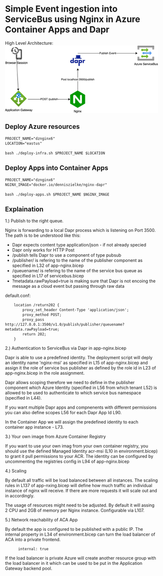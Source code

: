# Simple Event ingestion into ServiceBus using Nginx in Azure Container Apps and Dapr



High Level Architecture:
![](/architecture.png)


## Deploy Azure resources

```
PROJECT_NAME="dznginx6"
LOCATION="eastus"

bash ./deploy-infra.sh $PROJECT_NAME $LOCATION

```

## Deploy Apps into Container Apps

```
PROJECT_NAME="dznginx6"
NGINX_IMAGE="docker.io/denniszielke/nginx-dapr"

bash ./deploy-apps.sh $PROJECT_NAME $NGINX_IMAGE

```

## Explaination

1.) Publish to the right queue.

Nginx is forwarding to a local Dapr process which is listening on Port 3500.
The path is to be understood like this:
- Dapr expects content type application/json - if not already specied
- Dapr only works for HTTP Post
- /publish  tells Dapr to use a component of type pubsub
- /publisher/ is refering to the name of the publisher component as specified in L32 of app-nginx.bicep
- /queuename/ is refering to the name of the service bus queue as specified in L17 of servicebus.bicep
- ?metadata.rawPayload=true is making sure that Dapr is not encoing the message as a cloud event but passing through raw data

default.conf:
```
    location /return202 {
        proxy_set_header Content-Type 'application/json';
        proxy_method POST;
        proxy_pass http://127.0.0.1:3500/v1.0/publish/publisher/queuename?metadata.rawPayload=true;
        return 202;
    }

```

2.) Authentication to ServiceBus via Dapr in app-nginx.bicep

Dapr is able to use a predefined identity. The deployment script will deply an identity name 'nginx-msi' as specified in L15 of app-nginx.bicep and assign it the role of service bus publisher as defined by the role id in L23 of app-nginx.bicep in the role assignment.

Dapr allows scoping therefore we need to define in the publisher component which Azure Identity (specified in L56 from which tenant L52) is allowed to be used to authenticate to which service bus namespace (specified in L44).

If you want multiple Dapr apps and compnenents with different permissions you can also define scopes L56 for each Dapr App Id L90.

In the Container App we will assign the predefined identity to each container app instance - L73.

3.) Your own image from Azure Container Registry

If you want to use your own imag from your own container registry, you should use the defined Managed Identity acr-msi (L10 in environment.bicep) to grant it pull permissions to your ACR. 
The identity can be configured by uncommenting the registries config in L94 of app-nginx.bicep

4.) Scaling

By default all traffic will be load balanced between all instances. The scaling rules in L137 of app-nxing.bicep will define how much traffic an individual instance of nginx will receive. If there are more requests it will scale out and in accordingly.

The usage of resources might need to be adjusted. By default it will assing 2 CPU and 2GB of memory per Nginx instance. Configurable via L107.


5.) Network reachability of ACA App

By default the app is configured to be published with a public IP. The internal property in L34 of environment.bicep can turn the load balancer of ACA into a private frontend.

```
      internal: true
```

If the load balancer is private Azure will create another resource group with the load balancer in it which can be used to be put in the Application Gateway backend pool.